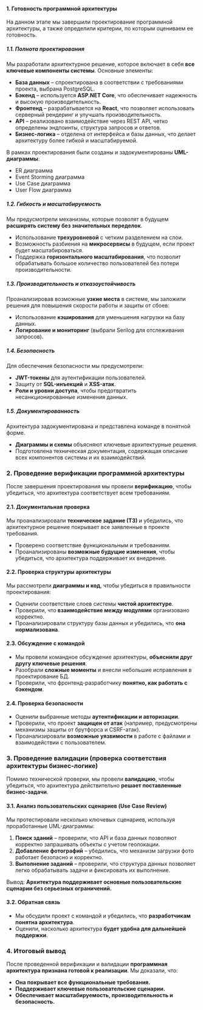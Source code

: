 #### **1. Готовность программной архитектуры**  

На данном этапе мы завершили проектирование программной архитектуры, а также определили критерии, по которым оцениваем ее готовность.  

##### **1.1. Полнота проектирования**  
Мы разработали архитектурное решение, которое включает в себя **все ключевые компоненты системы**. Основные элементы:  
- **База данных** – спроектирована в соответствии с требованиями проекта, выбрана PostgreSQL.  
- **Бэкенд** – используется **ASP.NET Core**, что обеспечивает надежность и высокую производительность.  
- **Фронтенд** – разрабатывается на **React**, что позволяет использовать серверный рендеринг и улучшать производительность.  
- **API** – реализовано взаимодействие через REST API, четко определены эндпоинты, структура запросов и ответов.  
- **Бизнес-логика** – отделена от интерфейса и базы данных, что делает архитектуру более гибкой и масштабируемой.  

В рамках проектирования были созданы и задокументированы **UML-диаграммы**:  
- ER диаграмма
- Event Storming диаграмма
- Use Case диаграмма
- User Flow диаграмма

##### **1.2. Гибкость и масштабируемость**  
Мы предусмотрели механизмы, которые позволят в будущем **расширять систему без значительных переделок**.  
- Использование **трехуровневой** с четким разделением на слои.  
- Возможность разбиения на **микросервисы** в будущем, если проект будет масштабироваться.  
- Поддержка **горизонтального масштабирования**, что позволит обрабатывать большое количество пользователей без потери производительности.  

##### **1.3. Производительность и отказоустойчивость**  
Проанализировав возможные **узкие места** в системе, мы заложили решения для повышения скорости работы и защиты от сбоев:  
- Использование **кэширования** для уменьшения нагрузки на базу данных.  
- **Логирование и мониторинг** (выбрали Serilog для отслеживания запросов). 

##### **1.4. Безопасность**  
Для обеспечения безопасности мы предусмотрели:  
- **JWT-токены** для аутентификации пользователей.  
- Защиту от **SQL-инъекций** и **XSS-атак**.  
- **Роли и уровни доступа**, чтобы предотвратить несанкционированные изменения данных.  

##### **1.5. Документированность**  
Архитектура задокументирована и представлена команде в понятной форме.  
- **Диаграммы и схемы** объясняют ключевые архитектурные решения.  
- Подготовлена техническая документация, содержащая описание всех компонентов системы и их взаимодействий.

### **2. Проведение верификации программной архитектуры**  

После завершения проектирования мы провели **верификацию**, чтобы убедиться, что архитектура соответствует всем требованиям.  

#### **2.1. Документальная проверка**  
Мы проанализировали **техническое задание (ТЗ)** и убедились, что архитектурное решение покрывает все заявленные в проекте требования.  
- Проверено соответствие функциональным и требованиям.  
- Проанализированы **возможные будущие изменения**, чтобы убедиться, что архитектура поддерживает их внедрение.  

#### **2.2. Проверка структуры архитектуры**  
Мы рассмотрели **диаграммы и код**, чтобы убедиться в правильности проектирования:  
- Оценили соответствие слоев системы **чистой архитектуре**.  
- Проверили, что **взаимодействие между модулями** организовано корректно.  
- Проанализировали структуру базы данных и убедились, что **она нормализована**.  

#### **2.3. Обсуждение с командой**  
- Мы провели командное обсуждение архитектуры, **объяснили друг другу ключевые решения**.  
- Разобрали **сложные моменты** и внесли небольшие исправления в проектирование БД.  
- Проверили, что фронтенд-разработчику **понятно, как работать с бэкендом**.  

#### **2.4. Проверка безопасности**  
- Оценили выбранные методы **аутентификации и авторизации**.  
- Проверили, что проект **защищен от атак** (например, предусмотрены механизмы защиты от брутфорса и CSRF-атак).  
- Проанализировали **возможные уязвимости** в работе с файлами и взаимодействии с пользователем.  

### **3. Проведение валидации (проверка соответствия архитектуры бизнес-логике)**  

Помимо технической проверки, мы провели **валидацию**, чтобы убедиться, что архитектура действительно **решает поставленные бизнес-задачи**.  

#### **3.1. Анализ пользовательских сценариев (Use Case Review)**  
Мы протестировали несколько ключевых сценариев, используя проработанные UML-диаграммы:  
1. **Поиск зданий** – проверили, что API и база данных позволяют корректно запрашивать объекты с учетом геолокации.  
2. **Добавление фотографий** – убедились, что механизм загрузки фото работает безопасно и корректно.  
3. **Выполнение заданий** – проверили, что структура данных позволяет легко обрабатывать задачи и фиксировать их выполнение.  

Вывод: **Архитектура поддерживает основные пользовательские сценарии без серьезных ограничений.**  

#### **3.2. Обратная связь**  
- Мы обсудили проект с командой и убедились, что **разработчикам понятна архитектура**.  
- Оценили, насколько архитектура **будет удобна для дальнейшей поддержки**.  

### **4. Итоговый вывод**  
После проведенной верификации и валидации **программная архитектура признана готовой к реализации**. Мы доказали, что:  
- **Она покрывает все функциональные требования.**  
- **Поддерживает ключевые пользовательские сценарии.**  
- **Обеспечивает масштабируемость, производительность и безопасность.**  
